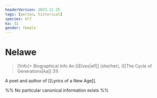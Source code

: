 ```yaml
---
headerVersion: 2023.11.25
tags: [person, historical]
species: elf
ka: 31
gender: female
---
```

# Nelawe
>[!info]+ Biographical Info
> An [[Elves|elf]] (she/her), ([[The Cycle of Generations|ka]] 31)

A poet and author of [[Lyrics of a New Age]].

%% No particular canonical information exists %%